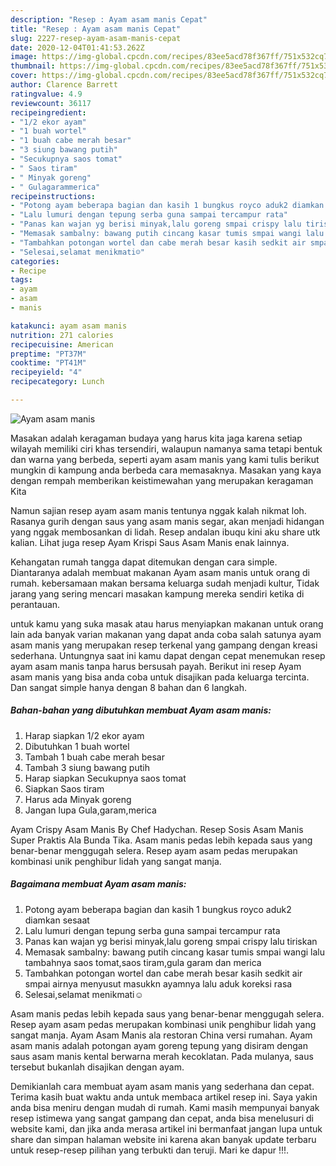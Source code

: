 ```yaml
---
description: "Resep : Ayam asam manis Cepat"
title: "Resep : Ayam asam manis Cepat"
slug: 2227-resep-ayam-asam-manis-cepat
date: 2020-12-04T01:41:53.262Z
image: https://img-global.cpcdn.com/recipes/83ee5acd78f367ff/751x532cq70/ayam-asam-manis-foto-resep-utama.jpg
thumbnail: https://img-global.cpcdn.com/recipes/83ee5acd78f367ff/751x532cq70/ayam-asam-manis-foto-resep-utama.jpg
cover: https://img-global.cpcdn.com/recipes/83ee5acd78f367ff/751x532cq70/ayam-asam-manis-foto-resep-utama.jpg
author: Clarence Barrett
ratingvalue: 4.9
reviewcount: 36117
recipeingredient:
- "1/2 ekor ayam"
- "1 buah wortel"
- "1 buah cabe merah besar"
- "3 siung bawang putih"
- "Secukupnya saos tomat"
- " Saos tiram"
- " Minyak goreng"
- " Gulagarammerica"
recipeinstructions:
- "Potong ayam beberapa bagian dan kasih 1 bungkus royco aduk2 diamkan sesaat"
- "Lalu lumuri dengan tepung serba guna sampai tercampur rata"
- "Panas kan wajan yg berisi minyak,lalu goreng smpai crispy lalu tiriskan"
- "Memasak sambalny: bawang putih cincang kasar tumis smpai wangi lalu tambahnya saos tomat,saos tiram,gula garam dan merica"
- "Tambahkan potongan wortel dan cabe merah besar kasih sedkit air smpai airnya menyusut masukkn ayamnya lalu aduk koreksi rasa"
- "Selesai,selamat menikmati☺️"
categories:
- Recipe
tags:
- ayam
- asam
- manis

katakunci: ayam asam manis 
nutrition: 271 calories
recipecuisine: American
preptime: "PT37M"
cooktime: "PT41M"
recipeyield: "4"
recipecategory: Lunch

---
```



![Ayam asam manis](https://img-global.cpcdn.com/recipes/83ee5acd78f367ff/751x532cq70/ayam-asam-manis-foto-resep-utama.jpg)

Masakan adalah keragaman budaya yang harus kita jaga karena setiap wilayah memiliki ciri khas tersendiri, walaupun namanya sama tetapi bentuk dan warna yang berbeda, seperti ayam asam manis yang kami tulis berikut mungkin di kampung anda berbeda cara memasaknya. Masakan yang kaya dengan rempah memberikan keistimewahan yang merupakan keragaman Kita

Namun sajian resep ayam asam manis tentunya nggak kalah nikmat loh. Rasanya gurih dengan saus yang asam manis segar, akan menjadi hidangan yang nggak membosankan di lidah. Resep andalan ibuqu kini aku share utk kalian. Lihat juga resep Ayam Krispi Saus Asam Manis enak lainnya.

Kehangatan rumah tangga dapat ditemukan dengan cara simple. Diantaranya adalah membuat makanan Ayam asam manis untuk orang di rumah. kebersamaan makan bersama keluarga sudah menjadi kultur, Tidak jarang yang sering mencari masakan kampung mereka sendiri ketika di perantauan.

untuk kamu yang suka masak atau harus menyiapkan makanan untuk orang lain ada banyak varian makanan yang dapat anda coba salah satunya ayam asam manis yang merupakan resep terkenal yang gampang dengan kreasi sederhana. Untungnya saat ini kamu dapat dengan cepat menemukan resep ayam asam manis tanpa harus bersusah payah.
Berikut ini resep Ayam asam manis yang bisa anda coba untuk disajikan pada keluarga tercinta. Dan sangat simple hanya dengan 8 bahan dan 6 langkah.


<!--inarticleads1-->

##### Bahan-bahan yang dibutuhkan membuat Ayam asam manis:

1. Harap siapkan 1/2 ekor ayam
1. Dibutuhkan 1 buah wortel
1. Tambah 1 buah cabe merah besar
1. Tambah 3 siung bawang putih
1. Harap siapkan Secukupnya saos tomat
1. Siapkan  Saos tiram
1. Harus ada  Minyak goreng
1. Jangan lupa  Gula,garam,merica


Ayam Crispy Asam Manis By Chef Hadychan. Resep Sosis Asam Manis Super Praktis Ala Bunda Tika. Asam manis pedas lebih kepada saus yang benar-benar menggugah selera. Resep ayam asam pedas merupakan kombinasi unik penghibur lidah yang sangat manja. 

<!--inarticleads2-->

##### Bagaimana membuat  Ayam asam manis:

1. Potong ayam beberapa bagian dan kasih 1 bungkus royco aduk2 diamkan sesaat
1. Lalu lumuri dengan tepung serba guna sampai tercampur rata
1. Panas kan wajan yg berisi minyak,lalu goreng smpai crispy lalu tiriskan
1. Memasak sambalny: bawang putih cincang kasar tumis smpai wangi lalu tambahnya saos tomat,saos tiram,gula garam dan merica
1. Tambahkan potongan wortel dan cabe merah besar kasih sedkit air smpai airnya menyusut masukkn ayamnya lalu aduk koreksi rasa
1. Selesai,selamat menikmati☺️


Asam manis pedas lebih kepada saus yang benar-benar menggugah selera. Resep ayam asam pedas merupakan kombinasi unik penghibur lidah yang sangat manja. Ayam Asam Manis ala restoran China versi rumahan. Ayam asam manis adalah potongan ayam goreng tepung yang disiram dengan saus asam manis kental berwarna merah kecoklatan. Pada mulanya, saus tersebut bukanlah disajikan dengan ayam. 

Demikianlah cara membuat ayam asam manis yang sederhana dan cepat. Terima kasih buat waktu anda untuk membaca artikel resep ini. Saya yakin anda bisa meniru dengan mudah di rumah. Kami masih mempunyai banyak resep istimewa yang sangat gampang dan cepat, anda bisa menelusuri di website kami, dan jika anda merasa artikel ini bermanfaat jangan lupa untuk share dan simpan halaman website ini karena akan banyak update terbaru untuk resep-resep pilihan yang terbukti dan teruji. Mari ke dapur !!!. 
